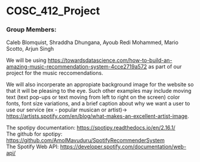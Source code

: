 # COSC_412_Project

### Group Members:
Caleb Blomquist, Shraddha Dhungana, Ayoub Redi Mohammed, Mario Scotto, Arjun Singh   

We will be using https://towardsdatascience.com/how-to-build-an-amazing-music-recommendation-system-4cce2719a572 as part of our project for the music reccomendations. 

We will also incorperate an appropiate background image for the website so that it will be pleasing to the eye. Such other examples may include moving text (text pop-ups or text moving from left to right on the screen) color fonts, font size variations, and a brief caption about why we want a user to use our service (ex - popular musican or artist)-> https://artists.spotify.com/en/blog/what-makes-an-excellent-artist-image.


The spotipy documentation: https://spotipy.readthedocs.io/en/2.16.1/  
The github for spotipy: https://github.com/AmolMavuduru/SpotifyRecommenderSystem  
The Spotify Web API: https://developer.spotify.com/documentation/web-api/

